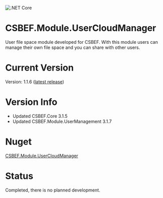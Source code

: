 ![.NET Core](https://github.com/mkurak/CSBEF.Module.UserCloudManager/workflows/.NET%20Core/badge.svg)

# CSBEF.Module.UserCloudManager
User file space module developed for CSBEF. With this module users can manage their own file space and you can share with other users.

# Current Version
Version: 1.1.6 ([latest release](https://github.com/mkurak/CSBEF.Module.UserCloudManager/releases/tag/1.1.6))

# Version Info
- Updated CSBEF.Core 3.1.5
- Updated CSBEF.Module.UserManagement 3.1.7

# Nuget
[CSBEF.Module.UserCloudManager](https://www.nuget.org/packages/CSBEF.Module.UserCloudManager/)

# Status
Completed, there is no planned development.
